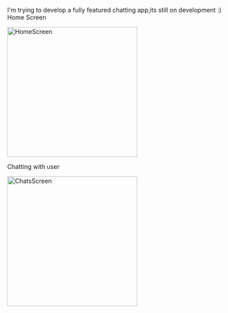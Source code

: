 I'm trying to develop a fully featured chatting app,its still on development :)
Home Screen

<img src="https://github.com/user-attachments/assets/ce20d15b-4566-4d15-82ce-6306ea33ba02" alt="HomeScreen" width="300" />







Chatting with user

<img src="https://github.com/user-attachments/assets/71ab3af8-b2e5-4b8e-8474-236154b8006f" alt="ChatsScreen" width="300" />





